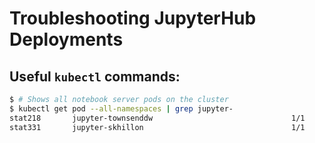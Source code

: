 # Troubleshooting JupyterHub Deployments

## Useful `kubectl` commands:

```bash
$ # Shows all notebook server pods on the cluster
$ kubectl get pod --all-namespaces | grep jupyter-
stat218       jupyter-townsenddw                               1/1       Running   0          7m
stat331       jupyter-skhillon                                 1/1       Running   0          1h
```
